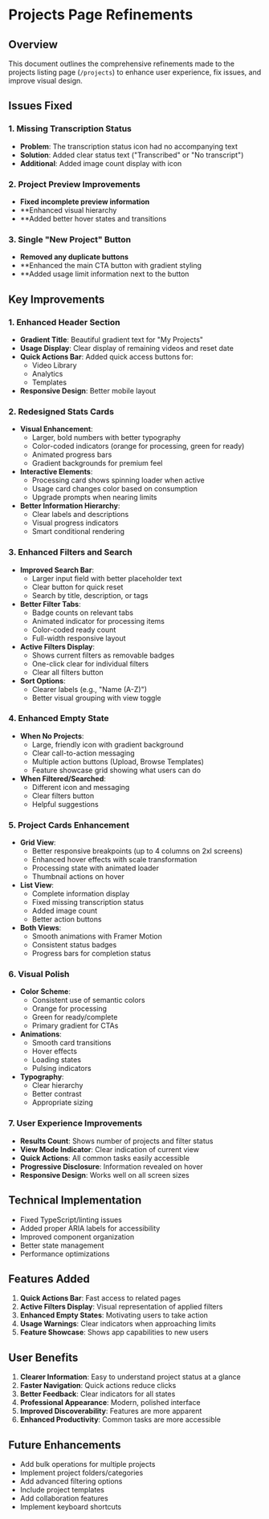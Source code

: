 # Projects Page Refinements

## Overview
This document outlines the comprehensive refinements made to the projects listing page (`/projects`) to enhance user experience, fix issues, and improve visual design.

## Issues Fixed

### 1. Missing Transcription Status
- **Problem**: The transcription status icon had no accompanying text
- **Solution**: Added clear status text ("Transcribed" or "No transcript")
- **Additional**: Added image count display with icon

### 2. Project Preview Improvements
- **Fixed incomplete preview information**
- **Enhanced visual hierarchy
- **Added better hover states and transitions

### 3. Single "New Project" Button
- **Removed any duplicate buttons**
- **Enhanced the main CTA button with gradient styling
- **Added usage limit information next to the button

## Key Improvements

### 1. Enhanced Header Section
- **Gradient Title**: Beautiful gradient text for "My Projects"
- **Usage Display**: Clear display of remaining videos and reset date
- **Quick Actions Bar**: Added quick access buttons for:
  - Video Library
  - Analytics
  - Templates
- **Responsive Design**: Better mobile layout

### 2. Redesigned Stats Cards
- **Visual Enhancement**:
  - Larger, bold numbers with better typography
  - Color-coded indicators (orange for processing, green for ready)
  - Animated progress bars
  - Gradient backgrounds for premium feel
- **Interactive Elements**:
  - Processing card shows spinning loader when active
  - Usage card changes color based on consumption
  - Upgrade prompts when nearing limits
- **Better Information Hierarchy**:
  - Clear labels and descriptions
  - Visual progress indicators
  - Smart conditional rendering

### 3. Enhanced Filters and Search
- **Improved Search Bar**:
  - Larger input field with better placeholder text
  - Clear button for quick reset
  - Search by title, description, or tags
- **Better Filter Tabs**:
  - Badge counts on relevant tabs
  - Animated indicator for processing items
  - Color-coded ready count
  - Full-width responsive layout
- **Active Filters Display**:
  - Shows current filters as removable badges
  - One-click clear for individual filters
  - Clear all filters button
- **Sort Options**:
  - Clearer labels (e.g., "Name (A-Z)")
  - Better visual grouping with view toggle

### 4. Enhanced Empty State
- **When No Projects**:
  - Large, friendly icon with gradient background
  - Clear call-to-action messaging
  - Multiple action buttons (Upload, Browse Templates)
  - Feature showcase grid showing what users can do
- **When Filtered/Searched**:
  - Different icon and messaging
  - Clear filters button
  - Helpful suggestions

### 5. Project Cards Enhancement
- **Grid View**:
  - Better responsive breakpoints (up to 4 columns on 2xl screens)
  - Enhanced hover effects with scale transformation
  - Processing state with animated loader
  - Thumbnail actions on hover
- **List View**:
  - Complete information display
  - Fixed missing transcription status
  - Added image count
  - Better action buttons
- **Both Views**:
  - Smooth animations with Framer Motion
  - Consistent status badges
  - Progress bars for completion status

### 6. Visual Polish
- **Color Scheme**:
  - Consistent use of semantic colors
  - Orange for processing
  - Green for ready/complete
  - Primary gradient for CTAs
- **Animations**:
  - Smooth card transitions
  - Hover effects
  - Loading states
  - Pulsing indicators
- **Typography**:
  - Clear hierarchy
  - Better contrast
  - Appropriate sizing

### 7. User Experience Improvements
- **Results Count**: Shows number of projects and filter status
- **View Mode Indicator**: Clear indication of current view
- **Quick Actions**: All common tasks easily accessible
- **Progressive Disclosure**: Information revealed on hover
- **Responsive Design**: Works well on all screen sizes

## Technical Implementation
- Fixed TypeScript/linting issues
- Added proper ARIA labels for accessibility
- Improved component organization
- Better state management
- Performance optimizations

## Features Added
1. **Quick Actions Bar**: Fast access to related pages
2. **Active Filters Display**: Visual representation of applied filters
3. **Enhanced Empty States**: Motivating users to take action
4. **Usage Warnings**: Clear indicators when approaching limits
5. **Feature Showcase**: Shows app capabilities to new users

## User Benefits
1. **Clearer Information**: Easy to understand project status at a glance
2. **Faster Navigation**: Quick actions reduce clicks
3. **Better Feedback**: Clear indicators for all states
4. **Professional Appearance**: Modern, polished interface
5. **Improved Discoverability**: Features are more apparent
6. **Enhanced Productivity**: Common tasks are more accessible

## Future Enhancements
- Add bulk operations for multiple projects
- Implement project folders/categories
- Add advanced filtering options
- Include project templates
- Add collaboration features
- Implement keyboard shortcuts 